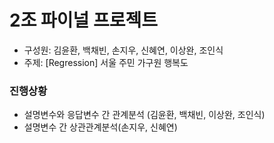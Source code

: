 # 2조 파이널 프로젝트
- 구성원: 김윤환, 백채빈, 손지우, 신혜연, 이상완, 조인식
- 주제: [Regression] 서울 주민 가구원 행복도 

### 진행상황
- 설명변수와 응답변수 간 관계분석 (김윤환, 백채빈, 이상완, 조인식)
- 설명변수 간 상관관계분석(손지우, 신혜연)
